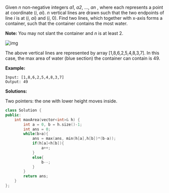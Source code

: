 Given *n* non-negative integers *a1*, *a2*, ..., *an* , where each represents a point at coordinate (*i*, *ai*). *n* vertical lines are drawn such that the two endpoints of line *i* is at (*i*, *ai*) and (*i*, 0). Find two lines, which together with x-axis forms a container, such that the container contains the most water.

**Note:** You may not slant the container and *n* is at least 2.

 

![img](https://s3-lc-upload.s3.amazonaws.com/uploads/2018/07/17/question_11.jpg)

The above vertical lines are represented by array [1,8,6,2,5,4,8,3,7]. In this case, the max area of water (blue section) the container can contain is 49. 

 

**Example:**

```
Input: [1,8,6,2,5,4,8,3,7]
Output: 49
```



**Solutions:**

Two pointers: the one with lower height moves inside.

```c++
class Solution {
public:
    int maxArea(vector<int>& h) {
        int a = 0, b = h.size()-1;
        int ans = 0;
        while(b>a){
            ans = max(ans, min(h[a],h[b])*(b-a));
            if(h[a]<h[b]){
                a++;
            }
            else{
                b--;
            }
        }
        return ans;
    }
};
```

